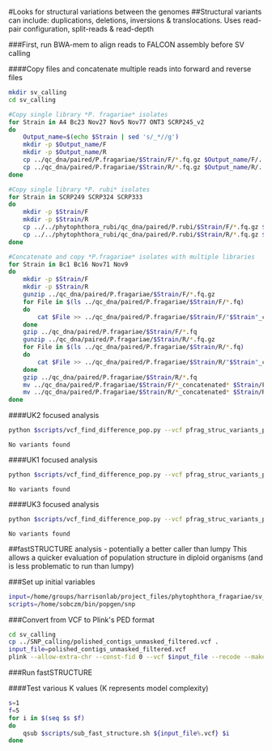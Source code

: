 #Looks for structural variations between the genomes
##Structural variants can include: duplications, deletions, inversions & translocations. Uses read-pair configuration, split-reads & read-depth

###First, run BWA-mem to align reads to FALCON assembly before SV calling

####Copy files and concatenate multiple reads into forward and reverse files

```bash
mkdir sv_calling
cd sv_calling

#Copy single library *P. fragariae* isolates
for Strain in A4 Bc23 Nov27 Nov5 Nov77 ONT3 SCRP245_v2
do
    Output_name=$(echo $Strain | sed 's/_*//g')
    mkdir -p $Output_name/F
    mkdir -p $Output_name/R
    cp ../qc_dna/paired/P.fragariae/$Strain/F/*.fq.gz $Output_name/F/.
    cp ../qc_dna/paired/P.fragariae/$Strain/R/*.fq.gz $Output_name/R/.
done

#Copy single library *P. rubi* isolates
for Strain in SCRP249 SCRP324 SCRP333
do
    mkdir -p $Strain/F
    mkdir -p $Strain/R
    cp ../../phytophthora_rubi/qc_dna/paired/P.rubi/$Strain/F/*.fq.gz $Strain/F/.
    cp ../../phytophthora_rubi/qc_dna/paired/P.rubi/$Strain/R/*.fq.gz $Strain/R/.
done

#Concatenate and copy *P.fragariae* isolates with multiple libraries
for Strain in Bc1 Bc16 Nov71 Nov9
do
    mkdir -p $Strain/F
    mkdir -p $Strain/R
    gunzip ../qc_dna/paired/P.fragariae/$Strain/F/*.fq.gz
    for File in $(ls ../qc_dna/paired/P.fragariae/$Strain/F/*.fq)
    do
        cat $File >> ../qc_dna/paired/P.fragariae/$Strain/F/"$Strain"_concatenated_F.fq
    done
    gzip ../qc_dna/paired/P.fragariae/$Strain/F/*.fq
    gunzip ../qc_dna/paired/P.fragariae/$Strain/R/*.fq.gz
    for File in $(ls ../qc_dna/paired/P.fragariae/$Strain/R/*.fq)
    do
        cat $File >> ../qc_dna/paired/P.fragariae/$Strain/R/"$Strain"_concatenated_R.fq
    done
    gzip ../qc_dna/paired/P.fragariae/$Strain/R/*.fq
    mv ../qc_dna/paired/P.fragariae/$Strain/F/*_concatenated* $Strain/F/.
    mv ../qc_dna/paired/P.fragariae/$Strain/R/*_concatenated* $Strain/R/.
done
```

####UK2 focused analysis

```bash
python $scripts/vcf_find_difference_pop.py --vcf pfrag_struc_variants_plus_pr_filtered.recode.vcf --out pfrag_struc_variants_UK2.vcf --ply 2 --pop1 Bc16,,PfragariaeA4 --pop2 Pfrag-Nov-5,,Bc1,,Nov9,,Nov27,,Pfrag-Nov71 --thr 0.95
```

```
No variants found
```

####UK1 focused analysis

```bash
python $scripts/vcf_find_difference_pop.py --vcf pfrag_struc_variants_plus_pr_filtered.recode.vcf --out pfrag_struc_variants_UK1.vcf --ply 2 --pop1 Bc1,,Pfrag-Nov-5 --pop2 PfragariaeA4,,Bc16,,Nov9,,Nov27,,Pfrag-Nov71 --thr 0.95
```

```
No variants found
```

####UK3 focused analysis

```bash
python $scripts/vcf_find_difference_pop.py --vcf pfrag_struc_variants_plus_pr_filtered.recode.vcf --out pfrag_struc_variants_UK3.vcf --ply 2 --pop1 Nov9,,Nov27,,Pfrag-Nov71 --pop2 Bc1,,Pfrag-Nov-5,,PfragariaeA4,,Bc16 --thr 0.95
```

```
No variants found
```

##fastSTRUCTURE analysis - potentially a better caller than lumpy
This allows a quicker evaluation of population structure in diploid organisms (and is less problematic to run than lumpy)

###Set up initial variables

```bash
input=/home/groups/harrisonlab/project_files/phytophthora_fragariae/sv_calling
scripts=/home/sobczm/bin/popgen/snp
```

###Convert from VCF to Plink's PED format

```bash
cd sv_calling
cp ../SNP_calling/polished_contigs_unmasked_filtered.vcf .
input_file=polished_contigs_unmasked_filtered.vcf
plink --allow-extra-chr --const-fid 0 --vcf $input_file --recode --make-bed --out ${input_file%.vcf} > ${input_file%.vcf}.log
```

###Run fastSTRUCTURE

####Test various K values (K represents model complexity)

```bash
s=1
f=5
for i in $(seq $s $f)
do
    qsub $scripts/sub_fast_structure.sh ${input_file%.vcf} $i
done
```
